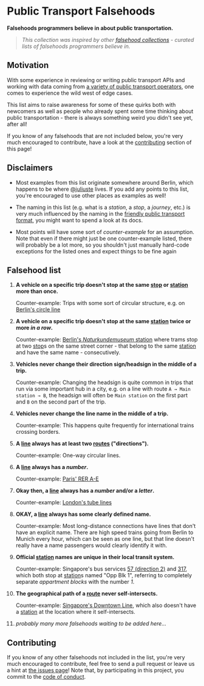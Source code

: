 # Public Transport Falsehoods

**Falsehoods programmers believe in about public transportation.**

> *This collection was inspired by other [falsehood collections](https://github.com/kdeldycke/awesome-falsehood) - curated lists of falsehoods programmers believe in.*

## Motivation

With some experience in reviewing or writing public transport APIs and working with data coming from [a variety of public transport operators](https://github.com/public-transport/european-transport-operators), one comes to experience the wild west of edge cases.

This list aims to raise awareness for some of these quirks both with newcomers as well as people who already spent some time thinking about public transportation - there is always something weird you didn't see yet, after all!

If you know of any falsehoods that are not included below, you're very much encouraged to contribute, have a look at the [contributing](#contributing) section of this page!

## Disclaimers

- Most examples from this list originate somewhere around Berlin, which happens to be where [@juliuste](https://github.com/juliuste) lives. If you add any points to this list, you're encouraged to use other places as examples as well!

- The naming in this list (e.g. what is a *station*, a *stop*, a *journey*, etc.) is very much influenced by the naming in the [friendly public transport format](https://github.com/public-transport/friendly-public-transport-format), you might want to spend a look at its docs.

- Most points will have some sort of *counter-example* for an assumption. Note that even if there might just be one counter-example listed, there will probably be a lot more, so you shouldn't just manually hard-code exceptions for the listed ones and expect things to be fine again

## Falsehood list

1. **A vehicle on a specific trip doesn't stop at the same [stop](https://github.com/public-transport/friendly-public-transport-format/blob/master/spec/readme.md#stop) or [station](https://github.com/public-transport/friendly-public-transport-format/blob/master/spec/readme.md#station) more than once.**

    Counter-example: Trips with some sort of circular structure, e.g. on [Berlin's circle line](https://en.wikipedia.org/wiki/S4X_(Berlin))

2. **A vehicle on a specific trip doesn't stop at the same [station](https://github.com/public-transport/friendly-public-transport-format/blob/master/spec/readme.md#station) twice or more _in a row_.**

    Counter-example: [Berlin's *Naturkundemuseum* station](https://www.bvg.de/de/standortplan/900100009) where trams stop at two [stop](https://github.com/public-transport/friendly-public-transport-format/blob/master/spec/readme.md#stop)s on the same street corner - that belong to the same [station](https://github.com/public-transport/friendly-public-transport-format/blob/master/spec/readme.md#station) and have the same name - consecutively.

3. **Vehicles never change their direction sign/headsign in the middle of a trip.**

    Counter-example: Changing the headsign is quite common in trips that run via some important hub in a city, e.g. on a line with route `A → Main station → B`, the headsign will often be `Main station` on the first part and `B` on the second part of the trip.

4. **Vehicles never change the line name in the middle of a trip.**

    Counter-example: This happens quite frequently for international trains crossing borders.

5. **A [line](https://github.com/public-transport/friendly-public-transport-format/blob/master/spec/readme.md#line) always has at least two [routes](https://github.com/public-transport/friendly-public-transport-format/blob/master/spec/readme.md#route) ("directions").**

    Counter-example: One-way circular lines.

6. **A [line](https://github.com/public-transport/friendly-public-transport-format/blob/master/spec/readme.md#line) always has a _number_.**

    Counter-example: [Paris' RER A-E](https://en.wikipedia.org/wiki/R%C3%A9seau_Express_R%C3%A9gional#Lines)

7. **Okay then, a [line](https://github.com/public-transport/friendly-public-transport-format/blob/master/spec/readme.md#line) always has a _number_ and/or a _letter_.**

    Counter-example: [London's tube lines](https://en.wikipedia.org/wiki/London_Underground#Lines)

8. **OKAY, a [line](https://github.com/public-transport/friendly-public-transport-format/blob/master/spec/readme.md#line) always has some clearly defined name.**

    Counter-example: Most long-distance connections have lines that don't have an explicit name. There are high speed trains going from Berlin to Munich every hour, which can be seen as one line, but that line doesn't really have a name passengers would clearly identify it with.

9. **Official [station](https://github.com/public-transport/friendly-public-transport-format/blob/master/spec/readme.md#station) names are unique in their local transit system.**

    Counter-example: Singapore's bus services [57 (direction 2)](https://www.transitlink.com.sg/eservice/eguide/service_route.php?service=57) and [317](https://www.transitlink.com.sg/eservice/eguide/service_route.php?service=317), which both stop at [station](https://github.com/public-transport/friendly-public-transport-format/blob/master/spec/readme.md#station)s named "Opp Blk 1", referring to completely separate _appartment blocks_ with the number _1_.

10. **The geographical path of a [route](https://github.com/public-transport/friendly-public-transport-format/blob/master/spec/readme.md#route) never self-intersects.**

    Counter-example: [Singapore's Downtown Line](https://en.wikipedia.org/wiki/Downtown_MRT_line), which also doesn't have a [station](https://github.com/public-transport/friendly-public-transport-format/blob/master/spec/readme.md#station) at the location where it self-intersects.

0. *probably many more falsehoods waiting to be added here…*

## Contributing

If you know of any other falsehoods not included in the list, you're very much encouraged to contribute, feel free to send a pull request or leave us a hint at [the issues page](https://github.com/public-transport/european-transport-operators/issues)! Note that, by participating in this project, you commit to the [code of conduct](code-of-conduct.md).
